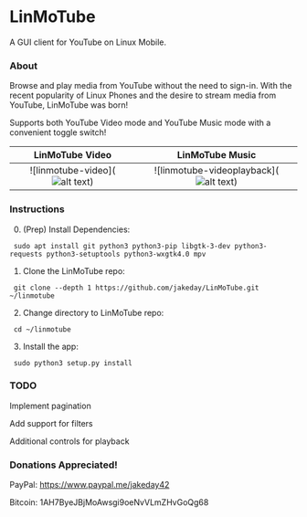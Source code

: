 # LinMoTube

A GUI client for YouTube on Linux Mobile.

### About
Browse and play media from YouTube without the need to sign-in. With the recent popularity of Linux Phones and the desire to stream media from YouTube, LinMoTube was born!

Supports both YouTube Video mode and YouTube Music mode with a convenient toggle switch!

LinMoTube Video | LinMoTube Music
:-------------------------:|:-------------------------:
![linmotube-video](![alt text](https://github.com/gurudvlp/LinMoTube/blob/master/LinMoTube-SearchPage.png?raw=true)) | ![linmotube-videoplayback](![alt text](https://github.com/gurudvlp/LinMoTube/blob/master/LinMoTube-VideoPlayback.png?raw=true)) | ![linmotube-music](https://user-images.githubusercontent.com/554899/123823582-56bb2c80-d8cb-11eb-83af-e0825ea77333.png)

### Instructions

0. (Prep) Install Dependencies:
  ```
   sudo apt install git python3 python3-pip libgtk-3-dev python3-requests python3-setuptools python3-wxgtk4.0 mpv
  ```
1. Clone the LinMoTube repo:
  ```
   git clone --depth 1 https://github.com/jakeday/LinMoTube.git ~/linmotube
  ```
2. Change directory to LinMoTube repo:
  ```
   cd ~/linmotube
  ```
3. Install the app:
  ```
   sudo python3 setup.py install
  ```

### TODO

Implement pagination

Add support for filters

Additional controls for playback

### Donations Appreciated!

PayPal: https://www.paypal.me/jakeday42

Bitcoin: 1AH7ByeJBjMoAwsgi9oeNvVLmZHvGoQg68
